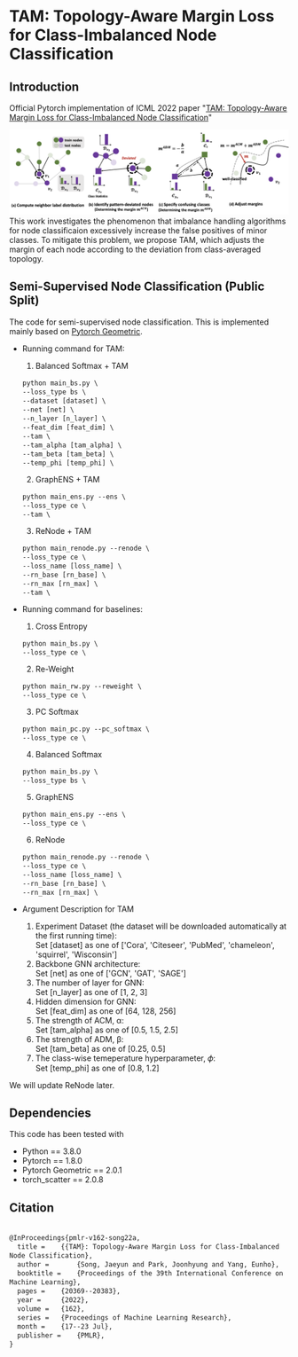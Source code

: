 # TAM: Topology-Aware Margin Loss for Class-Imbalanced Node Classification

## Introduction

Official Pytorch implementation of ICML 2022 paper "[TAM: Topology-Aware Margin Loss for Class-Imbalanced Node Classification](https://proceedings.mlr.press/v162/song22a)"

![Overview Figure](figures/tam_concept.png)
This work investigates the phenomenon that imbalance handling algorithms for node classificaion excessively increase the false positives of minor classes.
To mitigate this problem, we propose TAM, which adjusts the margin of each node according to the deviation from class-averaged topology.

## Semi-Supervised Node Classification (Public Split)

The code for semi-supervised node classification. 
This is implemented mainly based on [Pytorch Geometric](https://github.com/rusty1s/pytorch_geometric).

- Running command for TAM:
  1. Balanced Softmax + TAM
    ```
    python main_bs.py \
    --loss_type bs \
    --dataset [dataset] \
    --net [net] \
    --n_layer [n_layer] \
    --feat_dim [feat_dim] \
    --tam \
    --tam_alpha [tam_alpha] \
    --tam_beta [tam_beta] \
    --temp_phi [temp_phi] \
    ```
  2. GraphENS + TAM
    ```
    python main_ens.py --ens \
    --loss_type ce \
    --tam \
    ```
  3. ReNode + TAM
    ```
    python main_renode.py --renode \
    --loss_type ce \
    --loss_name [loss_name] \
    --rn_base [rn_base] \
    --rn_max [rn_max] \
    --tam \
    ```

- Running command for baselines:
  1. Cross Entropy
    ```
    python main_bs.py \
    --loss_type ce \
    ```
  2. Re-Weight
    ```
    python main_rw.py --reweight \
    --loss_type ce \
    ```
  3. PC Softmax
    ```
    python main_pc.py --pc_softmax \
    --loss_type ce \
    ```
  4. Balanced Softmax
    ```
    python main_bs.py \
    --loss_type bs \ 
    ```
  5. GraphENS
    ```
    python main_ens.py --ens \
    --loss_type ce \ 
    ```
  6. ReNode
    ```
    python main_renode.py --renode \
    --loss_type ce \
    --loss_name [loss_name] \
    --rn_base [rn_base] \
    --rn_max [rn_max] \
    ```

- Argument Description for TAM
  1. Experiment Dataset (the dataset will be downloaded automatically at the first running time):\
       Set [dataset] as one of ['Cora', 'Citeseer', 'PubMed', 'chameleon', 'squirrel', 'Wisconsin']
  2. Backbone GNN architecture:\
       Set [net] as one of ['GCN', 'GAT', 'SAGE']
  3. The number of layer for GNN:\
       Set [n_layer] as one of [1, 2, 3]
  4. Hidden dimension for GNN:\
       Set [feat_dim] as one of [64, 128, 256]
  5. The strength of ACM, α:\
       Set [tam_alpha] as one of [0.5, 1.5, 2.5]
  6. The strength of ADM, β:\
       Set [tam_beta] as one of [0.25, 0.5]
  7. The class-wise temeperature hyperparameter, 𝜙: \
       Set [temp_phi] as one of [0.8, 1.2]

We will update ReNode later.

## Dependencies
This code has been tested with 
- Python == 3.8.0
- Pytorch == 1.8.0
- Pytorch Geometric == 2.0.1
- torch_scatter == 2.0.8

## Citation
```

@InProceedings{pmlr-v162-song22a,
  title = 	 {{TAM}: Topology-Aware Margin Loss for Class-Imbalanced Node Classification},
  author =       {Song, Jaeyun and Park, Joonhyung and Yang, Eunho},
  booktitle = 	 {Proceedings of the 39th International Conference on Machine Learning},
  pages = 	 {20369--20383},
  year = 	 {2022},
  volume = 	 {162},
  series = 	 {Proceedings of Machine Learning Research},
  month = 	 {17--23 Jul},
  publisher =    {PMLR},
}

```
